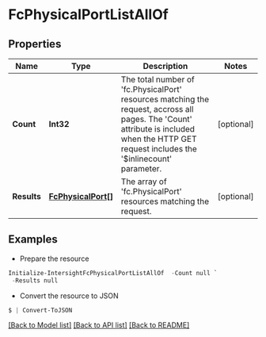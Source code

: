 # FcPhysicalPortListAllOf
## Properties

Name | Type | Description | Notes
------------ | ------------- | ------------- | -------------
**Count** | **Int32** | The total number of &#39;fc.PhysicalPort&#39; resources matching the request, accross all pages. The &#39;Count&#39; attribute is included when the HTTP GET request includes the &#39;$inlinecount&#39; parameter. | [optional] 
**Results** | [**FcPhysicalPort[]**](FcPhysicalPort.md) | The array of &#39;fc.PhysicalPort&#39; resources matching the request. | [optional] 

## Examples

- Prepare the resource
```powershell
Initialize-IntersightFcPhysicalPortListAllOf  -Count null `
 -Results null
```

- Convert the resource to JSON
```powershell
$ | Convert-ToJSON
```

[[Back to Model list]](../README.md#documentation-for-models) [[Back to API list]](../README.md#documentation-for-api-endpoints) [[Back to README]](../README.md)

